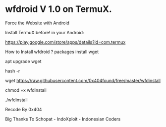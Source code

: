 # wfdroid V 1.0 on TermuX.

Force the Website with Android

Install TermuX before! in your Android:

https://play.google.com/store/apps/details?id=com.termux

How to Install wfdroid ?
packages install wget

apt upgrade wget

hash -r

wget https://raw.githubusercontent.com/0x404found/free/master/wfdinstall

chmod +x wfdinstall

./wfdinstall

Recode By 0x404 

Big Thanks To Schopat - IndoXploit - Indonesian Coders
